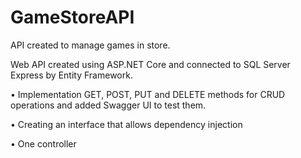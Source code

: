 # GameStoreAPI

API created to manage games in store.

Web API created using ASP.NET Core and connected to SQL Server Express by Entity Framework.

• Implementation GET, POST, PUT and DELETE methods for CRUD operations and added Swagger UI to test them.

• Creating an interface that allows dependency injection

• One controller
